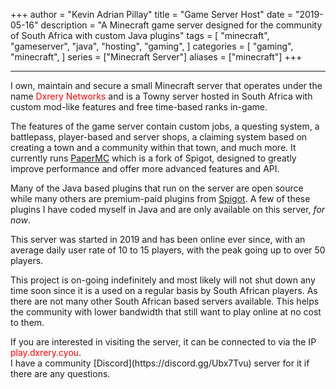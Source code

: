+++
author = "Kevin Adrian Pillay"
title = "Game Server Host"
date = "2019-05-16"
description = "A Minecraft game server designed for the community of South Africa with custom Java plugins"
tags = [
    "minecraft",
    "gameserver",
    "java",
    "hosting",
    "gaming",
]
categories = [
    "gaming",
    "minecraft",
]
series = ["Minecraft Server"]
aliases = ["minecraft"]
+++

---
I own, maintain and secure a small Minecraft server that operates under the name <font color="red">Dxrery Networks</font> and is a Towny server hosted in South Africa with custom mod-like features and free time-based ranks in-game. 

The features of the game server contain custom jobs, a questing system, a battlepass, player-based and server shops, a claiming system based on creating a town and a community within that town, and much more. It currently runs [PaperMC](https://papermc.io/downloads/paper) which is a fork of Spigot, designed to greatly improve performance and offer more advanced features and API. 

Many of the Java based plugins that run on the server are open source while many others are premium-paid plugins from [Spigot](https://www.spigotmc.org/resources/). A few of these plugins I have coded myself in Java and are only available on this server, *for now*. 

This server was started in 2019 and has been online ever since, with an average daily user rate of 10 to 15 players, with the peak going up to over 50 players. 

This project is on-going indefinitely and most likely will not shut down any time soon since it is a used on a regular basis by South African players. As there are not many other South African based servers available. This helps the community with lower bandwidth that still want to play online at no cost to them.

<p>If you are interested in visiting the server, it can be connected to via the IP <font color="red">play.dxrery.cyou</font>.<br>
I have a community [Discord](https://discord.gg/Ubx7Tvu) server for it if there are any questions. 